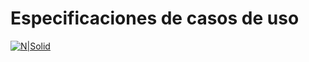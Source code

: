 # Especificaciones de casos de uso

[![N|Solid](https://www.usco.edu.co/imagen-institucional/ocre/universidad-surcolombiana.png)](https://www.usco.edu.co/es/)
